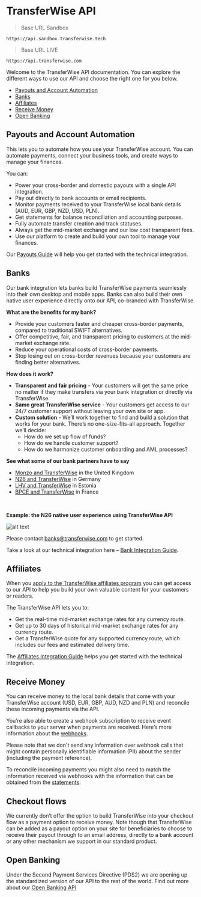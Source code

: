 # TransferWise API

> Base URL Sandbox

```shell
https://api.sandbox.transferwise.tech
```

> Base URL LIVE

```shell
https://api.transferwise.com
```

Welcome to the TransferWise API documentation. You can explore the different ways to use our API and choose the right one for you below.

* [Payouts and Account Automation](#transferwise-api-payouts-and-account-automation)
* [Banks](#transferwise-api-banks)
* [Affiliates](#transferwise-api-affiliates)
* [Receive Money](#transferwise-api-receive-money)
* [Open Banking](#open-banking)

## Payouts and Account Automation

This lets you to automate how you use your TransferWise account. You can automate payments, connect your business tools, and create ways to manage your finances.

You can:
<ul> 
  <li>Power your cross-border and domestic payouts with a single API integration.</li>
  <li>Pay out directly to bank accounts or email recipients.</li>
  <li>Monitor payments received to your TransferWise local bank details (AUD, EUR, GBP, NZD, USD, PLN).</li> 
  <li>Get statements for balance reconciliation and accounting purposes.</li>
  <li>Fully automate transfer creation and track statuses.</li>
  <li>Always get the mid-market exchange and our low cost transparent fees.</li>
  <li>Use our platform to create and build your own tool to manage your finances.</li>
</ul>

Our [Payouts Guide](#payouts-guide) will help you get started with the technical integration.

## Banks

Our bank integration lets banks build TransferWise payments seamlessly into their own desktop and mobile apps. Banks can also build their own native user experience directly onto our API, co-branded with TransferWise.

**What are the benefits for my bank?**

* Provide your customers faster and cheaper cross-border payments, compared to traditional SWIFT alternatives.
* Offer competitive, fair, and transparent pricing to customers at the mid-market exchange rate.
* Reduce your operational costs of cross-border payments.
* Stop losing out on cross-border revenues because your customers are finding better alternatives.

**How does it work?**

<ul>
  <li><b>Transparent and fair pricing</b> - Your customers will get the same price no matter if they make transfers via your bank integration or directly via TransferWise.</li> 
  <li><b>Same great TransferWise service</b> - Your customers get access to our 24/7 customer support without leaving your own site or app. </li>
  <li><b>Custom solution</b> - We’ll work together to find and build a solution that works for your bank. There’s no one-size-fits-all approach. Together we’ll decide:
    <ul>
      <li>How do we set up flow of funds? </li>
      <li>How do we handle customer support?</li>
      <li>How do we harmonize customer onboarding and AML processes? </li>
    </ul>  
  </li>
</ul>

**See what some of our bank partners have to say**

* [Monzo and TransferWise](https://monzo.com/blog/2018/06/25/monzo-international-transfers) in the United Kingdom
* [N26 and TransferWise](https://n26.com/en-eu/transferwise) in Germany
* [LHV and TransferWise](https://www.lhv.ee/en/transferwise) in Estonia
* [BPCE and TransferWise](https://www.bankingtech.com/2018/06/bpce-natixis-and-transferwise-team-for-affordable-cross-border-remittances) in France

<br/>

**Example: the N26 native user experience using TransferWise API**

![alt text](https://image.ibb.co/m8kXTv/tw_n26_example.png "N26 User Experience")

Please contact [banks@transferwise.com](mailto:banks@transferwise.com) to get started.

Take a look at our technical integration here – [Bank Integration Guide](https://transferwise.github.io/api-docs-banks/).

## Affiliates

When you [apply to the TransferWise affiliates program](https://transferwise.com/partnerwise) you can get access to our API to help you build your own valuable content for your customers or readers.

The TransferWise API lets you to:
<ul>
    <li>Get the real-time mid-market exchange rates for any currency route.</li>
    <li>Get up to 30 days of historical mid-market exchange rates for any currency route.</li>
    <li>Get a TransferWise quote for any supported currency route, which includes our fees and estimated delivery time.</li>
</ul>

The [Affiliates Integration Guide](#affiliates-integration-guide) helps you get started with the technical integration.

## Receive Money

You can receive money to the local bank details that come with your TransferWise account (USD, EUR, GBP, AUD, NZD and PLN) and reconcile these incoming payments via the API.

You’re also able to create a webhook subscription to receive event callbacks to your server when payments are received. Here’s more information about the [webhooks](#webhook-events).

Please note that we don't send any information over webhook calls that might contain personally identifiable information (PII) about the sender (including the payment reference).

To reconcile incoming payments you might also need to match the information received via webhooks with the information that can be obtained from the [statements](#borderless-accounts-get-account-statement). 
## Checkout flows

We currently don’t offer the option to build TransferWise into your checkout flow as a payment option to receive money. Note though that TransferWise can be added as a payout option on your site for beneficiaries to choose to receive their payout through to an email address, directly to a bank account or any other mechanism we support in our standard product.

## Open Banking

Under the Second Payment Services Directive (PDS2) we are opening up the standardized version of our API to the rest of the world. Find out more about our [Open Banking API](#open-banking)    
